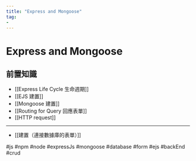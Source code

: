 ```yaml
---
title: "Express and Mongoose"
tag: 
- 
---
```

# Express and Mongoose

## 前置知識
- [[Express Life Cycle 生命週期]]
- [[EJS 建置]]
- [[Mongoose 建置]]
- [[Routing for Query 回應表單]]
- [[HTTP request]]

---

- [[建置（連接數據庫的表單）]]


#js #npm #node #expressJs #mongoose #database #form #ejs #backEnd #crud